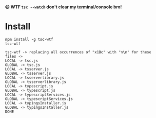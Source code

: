 #### 😦 WTF `tsc --watch` don't clear my terminal/console bro!

# Install
```
npm install -g tsc-wtf
tsc-wtf
```
```
tsc-wtf -> replacing all occurrences of "x1Bc" with "n\n" for these files ->
LOCAL -> tsc.js
GLOBAL -> tsc.js
LOCAL -> tsserver.js
GLOBAL -> tsserver.js
LOCAL -> tsserverlibrary.js
GLOBAL -> tsserverlibrary.js
LOCAL -> typescript.js
GLOBAL -> typescript.js
LOCAL -> typescriptServices.js
GLOBAL -> typescriptServices.js
LOCAL -> typingsInstaller.js
GLOBAL -> typingsInstaller.js
DONE
```
